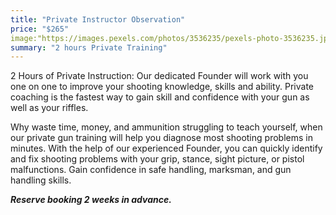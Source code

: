 ```yaml
---
title: "Private Instructor Observation"
price: "$265"
image:"https://images.pexels.com/photos/3536235/pexels-photo-3536235.jpeg?auto=compress&cs=tinysrgb&dpr=2&h=750&w=1260"
summary: "2 hours Private Training"
---
```

2 Hours of Private Instruction: Our dedicated Founder will work with you one on one to improve your shooting knowledge, skills and ability.  Private coaching is the fastest way to gain skill and confidence with your gun as well as your riffles.

Why waste time, money, and ammunition struggling to teach yourself, when our private gun training will help you diagnose most shooting problems in minutes. With the help of our experienced Founder, you can quickly identify and fix shooting problems with your grip, stance, sight picture, or pistol malfunctions. Gain confidence in safe handling, marksman, and gun handling skills.

***Reserve booking 2 weeks in advance.***

<!--stackedit_data:
eyJoaXN0b3J5IjpbLTE3NzY0NTc4MTMsLTE4NDgwNDMzMzMsMj
g0NTUzOTAzLC0xMjEyNDQ4ODQxLC0xMjYxNTcwODcyLDc5MTIx
MjAwNF19
-->